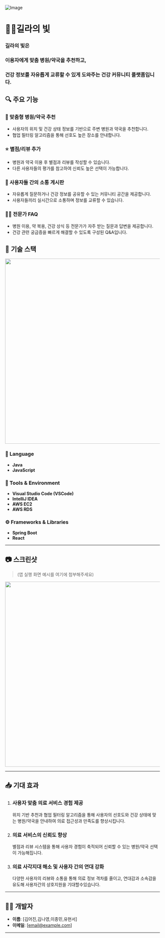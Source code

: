 ![Image](https://github.com/user-attachments/assets/f9dedda1-7e64-41b4-8e89-cb54267bba1f)
# 🏃‍♀️길라의 빛

### **길라의 빛**은  
### 이용자에게 **맞춤 병원/약국을 추천**하고,  
### **건강 정보를 자유롭게 교류**할 수 있게 도와주는 **건강 커뮤니티 플랫폼**입니다.

## 🔍 주요 기능

### 🏥 맞춤형 병원/약국 추천
- 사용자의 위치 및 건강 상태 정보를 기반으로 주변 병원과 약국을 추천합니다.
- 협업 필터링 알고리즘을 통해 선호도 높은 장소를 안내합니다.

### ⭐ 별점/리뷰 추가
- 병원과 약국 이용 후 별점과 리뷰를 작성할 수 있습니다.
- 다른 사용자들의 평가를 참고하여 신뢰도 높은 선택이 가능합니다.

### 💬 사용자들 간의 소통 게시판
- 자유롭게 질문하거나 건강 정보를 공유할 수 있는 커뮤니티 공간을 제공합니다.
- 사용자들끼리 실시간으로 소통하며 정보를 교류할 수 있습니다.

### 🧑‍⚕️ 전문가 FAQ
- 병원 이용, 약 복용, 건강 상식 등 전문가가 자주 받는 질문과 답변을 제공합니다.
- 건강 관련 궁금증을 빠르게 해결할 수 있도록 구성된 Q&A입니다.

## 🚀 기술 스택
<img src="https://github.com/user-attachments/assets/adf6ba31-3f18-45a2-87f4-0c4b7e8f5c46" width="600" />

### 📌 Language
- **Java**
- **JavaScript**

### 🧰 Tools & Environment
- **Visual Studio Code (VSCode)**
- **IntelliJ IDEA**
- **AWS EC2**
- **AWS RDS**

### ⚙️ Frameworks & Libraries
- **Spring Boot**
- **React**


---

## 📷 스크린샷
> (앱 실행 화면 예시를 여기에 첨부해주세요)
<img src="https://github.com/user-attachments/assets/7676a216-3208-41fb-a1c8-330a7241cd5b" width="600" />

---

## 📥 기대 효과
1. ### 사용자 맞춤 의료 서비스 경험 제공
    위치 기반 추천과 협업 필터링 알고리즘을 통해 사용자의 선호도와 건강 상태에 맞는 병원/약국을 안내하여 의료 접근성과 만족도를 향상시킵니다.

2. ### 의료 서비스의 신뢰도 향상
    별점과 리뷰 시스템을 통해 사용자 경험이 축적되어 신뢰할 수 있는 병원/약국 선택이 가능해집니다.


3. ### 의료 사각지대 해소 및 사용자 간의 연대 강화
    다양한 사용자의 리뷰와 소통을 통해 의료 정보 격차를 줄이고, 연대감과 소속감을 유도해 사용자간의 상호지원을 기대할수있습니다.


---

## 🧑‍💻 개발자

- **이름**: [김어진,김나영,이종민,유현서]
- **이메일**: [email@example.com]

---

